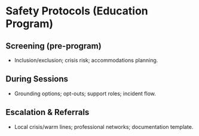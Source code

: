 # Safety Protocols (Education Program)

## Screening (pre-program)
- Inclusion/exclusion; crisis risk; accommodations planning.

## During Sessions
- Grounding options; opt-outs; support roles; incident flow.

## Escalation & Referrals
- Local crisis/warm lines; professional networks; documentation template.
